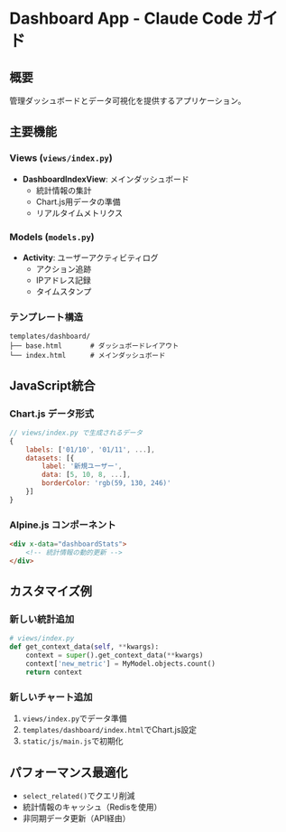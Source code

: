 # Dashboard App - Claude Code ガイド

## 概要
管理ダッシュボードとデータ可視化を提供するアプリケーション。

## 主要機能

### Views (`views/index.py`)
- **DashboardIndexView**: メインダッシュボード
  - 統計情報の集計
  - Chart.js用データの準備
  - リアルタイムメトリクス

### Models (`models.py`)
- **Activity**: ユーザーアクティビティログ
  - アクション追跡
  - IPアドレス記録
  - タイムスタンプ

### テンプレート構造
```
templates/dashboard/
├── base.html       # ダッシュボードレイアウト
└── index.html      # メインダッシュボード
```

## JavaScript統合

### Chart.js データ形式
```javascript
// views/index.py で生成されるデータ
{
    labels: ['01/10', '01/11', ...],
    datasets: [{
        label: '新規ユーザー',
        data: [5, 10, 8, ...],
        borderColor: 'rgb(59, 130, 246)'
    }]
}
```

### Alpine.js コンポーネント
```html
<div x-data="dashboardStats">
    <!-- 統計情報の動的更新 -->
</div>
```

## カスタマイズ例

### 新しい統計追加
```python
# views/index.py
def get_context_data(self, **kwargs):
    context = super().get_context_data(**kwargs)
    context['new_metric'] = MyModel.objects.count()
    return context
```

### 新しいチャート追加
1. `views/index.py`でデータ準備
2. `templates/dashboard/index.html`でChart.js設定
3. `static/js/main.js`で初期化

## パフォーマンス最適化
- `select_related()`でクエリ削減
- 統計情報のキャッシュ（Redisを使用）
- 非同期データ更新（API経由）